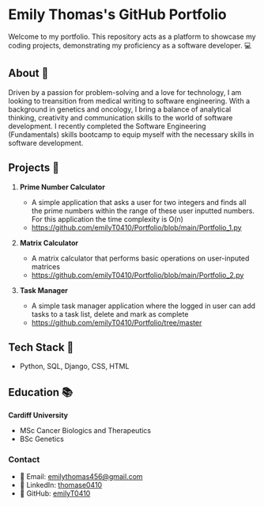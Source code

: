 # Emily Thomas's GitHub Portfolio

Welcome to my portfolio. This repository acts as a platform to showcase my coding projects, demonstrating my proficiency as a software developer. 💻

## About 🧍

Driven by a passion for problem-solving and a love for technology, I am looking to treansition from medical writing to software engineering. With a background in genetics and oncology, I bring a balance of analytical thinking, creativity and communication skills to the world of software development. I recently completed the Software Engineering (Fundamentals) skills bootcamp to equip myself with the necessary skills in software development.

## Projects 📂

1. **Prime Number Calculator**
   - A simple application that asks a user for two integers and finds all the prime numbers within the range of these user inputted numbers. For this application the time complexity is O(n)
   - https://github.com/emilyT0410/Portfolio/blob/main/Portfolio_1.py

2. **Matrix Calculator**
   - A matrix calculator that performs basic operations on user-inputed matrices 
   - https://github.com/emilyT0410/Portfolio/blob/main/Portfolio_2.py
  
3. **Task Manager**
   - A simple task manager application where the logged in user can add tasks to a task list, delete and mark as complete
   - https://github.com/emilyT0410/Portfolio/tree/master
  
## Tech Stack 🧰
* Python, SQL, Django, CSS, HTML

## Education 📚
**Cardiff University**
* MSc Cancer Biologics and Therapeutics
* BSc Genetics

### Contact
* 📧 Email: emilythomas456@gmail.com
* 💼 LinkedIn: [thomase0410](linkedin.com/in/thomase0410/)
* 📁 GitHub: [emilyT0410](github.com/emilyT0410)
